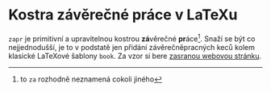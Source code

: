 Kostra závěrečné práce v LaTeXu
===============================

`zapr` je primitivní a upravitelnou kostrou **zá**věrečné **pr**áce[^1]. Snaží
se být co nejjednodušší, je to v podstatě jen přidání závěrečněpracných keců
kolem klasické LaTeXové šablony `book`. Za vzor si bere [zasranou webovou
stránku](https://motherfuckingwebsite.com/).

[^1]: to `za` rozhodně neznamená cokoli jiného
